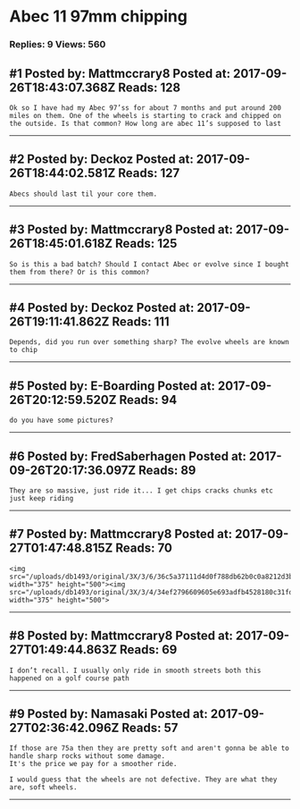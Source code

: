 # Abec 11 97mm chipping

### Replies: 9 Views: 560

## \#1 Posted by: Mattmccrary8 Posted at: 2017-09-26T18:43:07.368Z Reads: 128

```
Ok so I have had my Abec 97’ss for about 7 months and put around 200 miles on them. One of the wheels is starting to crack and chipped on the outside. Is that common? How long are abec 11’s supposed to last
```

---
## \#2 Posted by: Deckoz Posted at: 2017-09-26T18:44:02.581Z Reads: 127

```
Abecs should last til your core them.
```

---
## \#3 Posted by: Mattmccrary8 Posted at: 2017-09-26T18:45:01.618Z Reads: 125

```
So is this a bad batch? Should I contact Abec or evolve since I bought them from there? Or is this common?
```

---
## \#4 Posted by: Deckoz Posted at: 2017-09-26T19:11:41.862Z Reads: 111

```
Depends, did you run over something sharp? The evolve wheels are known to chip
```

---
## \#5 Posted by: E-Boarding Posted at: 2017-09-26T20:12:59.520Z Reads: 94

```
do you have some pictures?
```

---
## \#6 Posted by: FredSaberhagen Posted at: 2017-09-26T20:17:36.097Z Reads: 89

```
They are so massive, just ride it... I get chips cracks chunks etc just keep riding
```

---
## \#7 Posted by: Mattmccrary8 Posted at: 2017-09-27T01:47:48.815Z Reads: 70

```
<img src="/uploads/db1493/original/3X/3/6/36c5a37111d4d0f788db62b0c0a8212d3b7d319a.jpeg" width="375" height="500"><img src="/uploads/db1493/original/3X/3/4/34ef2796609605e693adfb4528180c31fda1eb9c.jpeg" width="375" height="500">
```

---
## \#8 Posted by: Mattmccrary8 Posted at: 2017-09-27T01:49:44.863Z Reads: 69

```
I don’t recall. I usually only ride in smooth streets both this happened on a golf course path
```

---
## \#9 Posted by: Namasaki Posted at: 2017-09-27T02:36:42.096Z Reads: 57

```
If those are 75a then they are pretty soft and aren't gonna be able to handle sharp rocks without some damage.
It's the price we pay for a smoother ride.

I would guess that the wheels are not defective. They are what they are, soft wheels.
```

---
